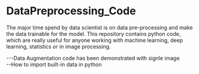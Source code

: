 # DataPreprocessing_Code
The major time spend by data scientist is on data pre-processing and make the data trainable for the model. This repository contains python code, which are really useful for anyone working with machine learning, deep learning, statistics or in image processing.

---Data Augmentation code has been demonstrated with signle image <br>
--How to import built-in data in python
